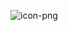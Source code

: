 ![icon-png](https://user-images.githubusercontent.com/66438515/125653022-02a0d8b7-4ce3-4228-8f76-c1ff89e4b55d.png)

